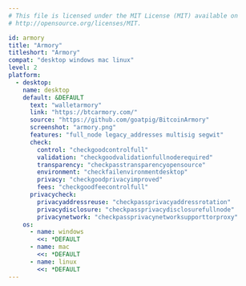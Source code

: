 ```yaml
---
# This file is licensed under the MIT License (MIT) available on
# http://opensource.org/licenses/MIT.

id: armory
title: "Armory"
titleshort: "Armory"
compat: "desktop windows mac linux"
level: 2
platform:
  - desktop:
    name: desktop
    default: &DEFAULT
      text: "walletarmory"
      link: "https://btcarmory.com/"
      source: "https://github.com/goatpig/BitcoinArmory"
      screenshot: "armory.png"
      features: "full_node legacy_addresses multisig segwit"
      check:
        control: "checkgoodcontrolfull"
        validation: "checkgoodvalidationfullnoderequired"
        transparency: "checkpasstransparencyopensource"
        environment: "checkfailenvironmentdesktop"
        privacy: "checkgoodprivacyimproved"
        fees: "checkgoodfeecontrolfull"
      privacycheck:
        privacyaddressreuse: "checkpassprivacyaddressrotation"
        privacydisclosure: "checkpassprivacydisclosurefullnode"
        privacynetwork: "checkpassprivacynetworksupporttorproxy"
    os:
      - name: windows
        <<: *DEFAULT
      - name: mac
        <<: *DEFAULT
      - name: linux
        <<: *DEFAULT
---
```

